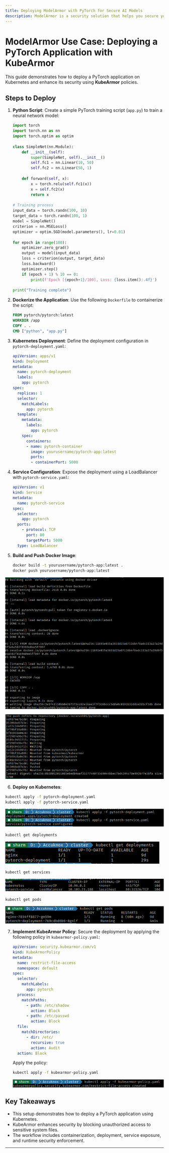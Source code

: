 ```yaml
---
title: Deploying ModelArmor with PyTorch for Secure AI Models
description: ModelArmor is a security solution that helps you secure your machine learning models by enforcing security policies and best practices.
---
```


# **ModelArmor Use Case: Deploying a PyTorch Application with KubeArmor**

This guide demonstrates how to deploy a PyTorch application on Kubernetes and enhance its security using **KubeArmor** policies.

## Steps to Deploy

1. **Python Script**: Create a simple PyTorch training script (`app.py`) to train a neural network model:

   ```python
   import torch
   import torch.nn as nn
   import torch.optim as optim

   class SimpleNet(nn.Module):
       def __init__(self):
           super(SimpleNet, self).__init__()
           self.fc1 = nn.Linear(10, 50)
           self.fc2 = nn.Linear(50, 1)

       def forward(self, x):
           x = torch.relu(self.fc1(x))
           x = self.fc2(x)
           return x

   # Training process
   input_data = torch.randn(100, 10)
   target_data = torch.randn(100, 1)
   model = SimpleNet()
   criterion = nn.MSELoss()
   optimizer = optim.SGD(model.parameters(), lr=0.01)

   for epoch in range(100):
       optimizer.zero_grad()
       output = model(input_data)
       loss = criterion(output, target_data)
       loss.backward()
       optimizer.step()
       if (epoch + 1) % 10 == 0:
           print(f'Epoch [{epoch+1}/100], Loss: {loss.item():.4f}')

   print("Training complete")
   ```

2. **Dockerize the Application**: Use the following `Dockerfile` to containerize the script:

   ```dockerfile
   FROM pytorch/pytorch:latest
   WORKDIR /app
   COPY . .
   CMD ["python", "app.py"]
   ```

3. **Kubernetes Deployment**: Define the deployment configuration in `pytorch-deployment.yaml`:

   ```yaml
   apiVersion: apps/v1
   kind: Deployment
   metadata:
     name: pytorch-deployment
     labels:
       app: pytorch
   spec:
     replicas: 1
     selector:
       matchLabels:
         app: pytorch
     template:
       metadata:
         labels:
           app: pytorch
       spec:
         containers:
         - name: pytorch-container
           image: yourusername/pytorch-app:latest
           ports:
           - containerPort: 5000
   ```

4. **Service Configuration**: Expose the deployment using a LoadBalancer with `pytorch-service.yaml`:

   ```yaml
   apiVersion: v1
   kind: Service
   metadata:
     name: pytorch-service
   spec:
     selector:
       app: pytorch
     ports:
       - protocol: TCP
         port: 80
         targetPort: 5000
     type: LoadBalancer
   ```

5. **Build and Push Docker Image**:

   ```bash
   docker build -t yourusername/pytorch-app:latest .
   docker push yourusername/pytorch-app:latest
   ```

![Docker Build](./images/modelarmor/5.png)

![Docker Push](./images/modelarmor/6.png)

6. **Deploy on Kubernetes**:

```bash
kubectl apply -f pytorch-deployment.yaml
kubectl apply -f pytorch-service.yaml
```

![Apply Deployment](./images/modelarmor/7.png)

`kubectl get deployments`

![Deployment Status](./images/modelarmor/8.png)

`kubectl get services`

![Service Status](./images/modelarmor/10.png)

`kubectl get pods`

![Pod Status](./images/modelarmor/11.png)

7. **Implement KubeArmor Policy**: Secure the deployment by applying the following policy in `kubearmor-policy.yaml`:

   ```yaml
   apiVersion: security.kubearmor.com/v1
   kind: KubeArmorPolicy
   metadata:
     name: restrict-file-access
     namespace: default
   spec:
     selector:
       matchLabels:
         app: pytorch
     process:
       matchPaths:
         - path: /etc/shadow
           action: Block
         - path: /etc/passwd
           action: Block
     file:
       matchDirectories:
         - dir: /etc/
           recursive: true
           action: Audit
     action: Block
   ```

   Apply the policy:

   ```bash
   kubectl apply -f kubearmor-policy.yaml
   ```

   ![Apply Policy](./images/modelarmor/12.png)

## Key Takeaways

- This setup demonstrates how to deploy a PyTorch application using Kubernetes.
- KubeArmor enhances security by blocking unauthorized access to sensitive system files.
- The workflow includes containerization, deployment, service exposure, and runtime security enforcement.

---
